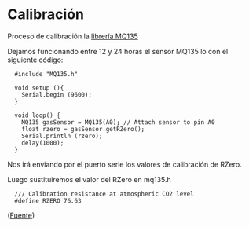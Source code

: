 # Calibración

Proceso de calibración la [librería MQ135](https://github.com/GeorgK/MQ135)

Dejamos funcionando entre 12 y 24 horas el sensor MQ135 lo  con el siguiente código:

      #include "MQ135.h"

      void setup (){
        Serial.begin (9600);
      }

      void loop() {
        MQ135 gasSensor = MQ135(A0); // Attach sensor to pin A0
        float rzero = gasSensor.getRZero();
        Serial.println (rzero);
        delay(1000);
      }


  Nos irá enviando por el puerto serie los valores de calibración de RZero.

  Luego sustituiremos el valor del RZero en mq135.h

      /// Calibration resistance at atmospheric CO2 level
      #define RZERO 76.63


  ([Fuente](https://circuitdigest.com/microcontroller-projects/iot-air-pollution-monitoring-using-arduino))
